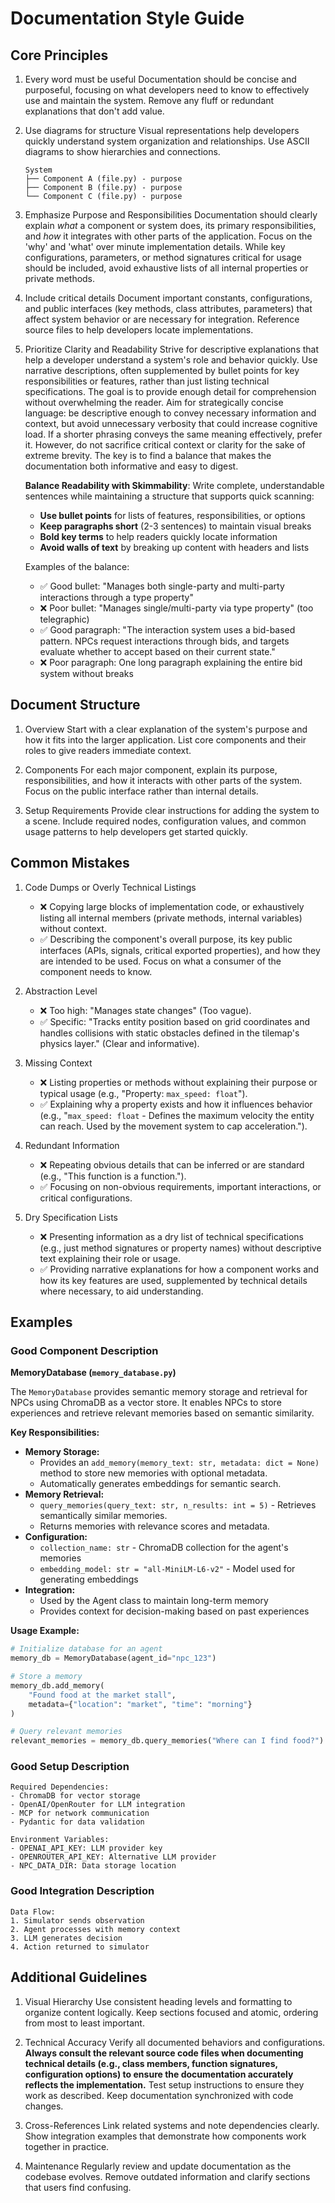 # Documentation Style Guide

## Core Principles

1. Every word must be useful
   Documentation should be concise and purposeful, focusing on what developers need to know to effectively use and maintain the system. Remove any fluff or redundant explanations that don't add value.

2. Use diagrams for structure
   Visual representations help developers quickly understand system organization and relationships. Use ASCII diagrams to show hierarchies and connections.
   ```
   System
   ├── Component A (file.py) - purpose
   ├── Component B (file.py) - purpose
   └── Component C (file.py) - purpose
   ```

3. Emphasize Purpose and Responsibilities
   Documentation should clearly explain *what* a component or system does, its primary responsibilities, and *how* it integrates with other parts of the application. Focus on the 'why' and 'what' over minute implementation details. While key configurations, parameters, or method signatures critical for usage should be included, avoid exhaustive lists of all internal properties or private methods.

4. Include critical details
   Document important constants, configurations, and public interfaces (key methods, class attributes, parameters) that affect system behavior or are necessary for integration. Reference source files to help developers locate implementations.

5. Prioritize Clarity and Readability
   Strive for descriptive explanations that help a developer understand a system's role and behavior quickly. Use narrative descriptions, often supplemented by bullet points for key responsibilities or features, rather than just listing technical specifications. The goal is to provide enough detail for comprehension without overwhelming the reader. Aim for strategically concise language: be descriptive enough to convey necessary information and context, but avoid unnecessary verbosity that could increase cognitive load. If a shorter phrasing conveys the same meaning effectively, prefer it. However, do not sacrifice critical context or clarity for the sake of extreme brevity. The key is to find a balance that makes the documentation both informative and easy to digest.
   
   **Balance Readability with Skimmability**: Write complete, understandable sentences while maintaining a structure that supports quick scanning:
   - **Use bullet points** for lists of features, responsibilities, or options
   - **Keep paragraphs short** (2-3 sentences) to maintain visual breaks
   - **Bold key terms** to help readers quickly locate information
   - **Avoid walls of text** by breaking up content with headers and lists
   
   Examples of the balance:
   - ✅ Good bullet: "Manages both single-party and multi-party interactions through a type property"
   - ❌ Poor bullet: "Manages single/multi-party via type property" (too telegraphic)
   - ✅ Good paragraph: "The interaction system uses a bid-based pattern. NPCs request interactions through bids, and targets evaluate whether to accept based on their current state."
   - ❌ Poor paragraph: One long paragraph explaining the entire bid system without breaks

## Document Structure

1. Overview
   Start with a clear explanation of the system's purpose and how it fits into the larger application. List core components and their roles to give readers immediate context.

2. Components
   For each major component, explain its purpose, responsibilities, and how it interacts with other parts of the system. Focus on the public interface rather than internal details.

3. Setup Requirements
   Provide clear instructions for adding the system to a scene. Include required nodes, configuration values, and common usage patterns to help developers get started quickly.

## Common Mistakes

1. Code Dumps or Overly Technical Listings
   - ❌ Copying large blocks of implementation code, or exhaustively listing all internal members (private methods, internal variables) without context.
   - ✅ Describing the component's overall purpose, its key public interfaces (APIs, signals, critical exported properties), and how they are intended to be used. Focus on what a consumer of the component needs to know.

2. Abstraction Level
   - ❌ Too high: "Manages state changes" (Too vague).
   - ✅ Specific: "Tracks entity position based on grid coordinates and handles collisions with static obstacles defined in the tilemap's physics layer." (Clear and informative).

3. Missing Context
   - ❌ Listing properties or methods without explaining their purpose or typical usage (e.g., "Property: `max_speed: float`").
   - ✅ Explaining why a property exists and how it influences behavior (e.g., "`max_speed: float` - Defines the maximum velocity the entity can reach. Used by the movement system to cap acceleration.").

4. Redundant Information
   - ❌ Repeating obvious details that can be inferred or are standard (e.g., "This function is a function.").
   - ✅ Focusing on non-obvious requirements, important interactions, or critical configurations.

5. Dry Specification Lists
   - ❌ Presenting information as a dry list of technical specifications (e.g., just method signatures or property names) without descriptive text explaining their role or usage.
   - ✅ Providing narrative explanations for how a component works and how its key features are used, supplemented by technical details where necessary, to aid understanding.

## Examples

### Good Component Description

**MemoryDatabase (`memory_database.py`)**

The `MemoryDatabase` provides semantic memory storage and retrieval for NPCs using ChromaDB as a vector store. It enables NPCs to store experiences and retrieve relevant memories based on semantic similarity.

**Key Responsibilities:**
*   **Memory Storage:**
    *   Provides an `add_memory(memory_text: str, metadata: dict = None)` method to store new memories with optional metadata.
    *   Automatically generates embeddings for semantic search.
*   **Memory Retrieval:**
    *   `query_memories(query_text: str, n_results: int = 5)` - Retrieves semantically similar memories.
    *   Returns memories with relevance scores and metadata.
*   **Configuration:**
    *   `collection_name: str` - ChromaDB collection for the agent's memories
    *   `embedding_model: str = "all-MiniLM-L6-v2"` - Model used for generating embeddings
*   **Integration:**
    *   Used by the Agent class to maintain long-term memory
    *   Provides context for decision-making based on past experiences

**Usage Example:**
```python
# Initialize database for an agent
memory_db = MemoryDatabase(agent_id="npc_123")

# Store a memory
memory_db.add_memory(
    "Found food at the market stall",
    metadata={"location": "market", "time": "morning"}
)

# Query relevant memories
relevant_memories = memory_db.query_memories("Where can I find food?")
```

### Good Setup Description
```
Required Dependencies:
- ChromaDB for vector storage
- OpenAI/OpenRouter for LLM integration
- MCP for network communication
- Pydantic for data validation

Environment Variables:
- OPENAI_API_KEY: LLM provider key
- OPENROUTER_API_KEY: Alternative LLM provider
- NPC_DATA_DIR: Data storage location
```

### Good Integration Description
```
Data Flow:
1. Simulator sends observation
2. Agent processes with memory context
3. LLM generates decision
4. Action returned to simulator
```

## Additional Guidelines

1. Visual Hierarchy
   Use consistent heading levels and formatting to organize content logically. Keep sections focused and atomic, ordering from most to least important.

2. Technical Accuracy
   Verify all documented behaviors and configurations. **Always consult the relevant source code files when documenting technical details (e.g., class members, function signatures, configuration options) to ensure the documentation accurately reflects the implementation.** Test setup instructions to ensure they work as described. Keep documentation synchronized with code changes.

3. Cross-References
   Link related systems and note dependencies clearly. Show integration examples that demonstrate how components work together in practice.

4. Maintenance
   Regularly review and update documentation as the codebase evolves. Remove outdated information and clarify sections that users find confusing.
